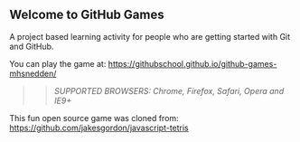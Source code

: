 ## Welcome to GitHub Games

A project based learning activity for people who are getting started with Git and GitHub.

You can play the game at: https://githubschool.github.io/github-games-mhsnedden/

>> _*SUPPORTED BROWSERS*: Chrome, Firefox, Safari, Opera and IE9+_

This fun open source game was cloned from: https://github.com/jakesgordon/javascript-tetris
